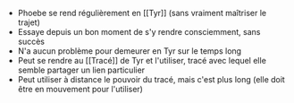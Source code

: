 - Phoebe se rend régulièrement en [[Tyr]] (sans vraiment maîtriser le trajet)
- Essaye depuis un bon moment de s'y rendre consciemment, sans succès
- N'a aucun problème pour demeurer en Tyr sur le temps long
- Peut se rendre au [[Tracé]] de Tyr et l'utiliser, tracé avec lequel elle semble partager un lien particulier
- Peut utiliser à distance le pouvoir du tracé, mais c'est plus long (elle doit être en mouvement pour l'utiliser)